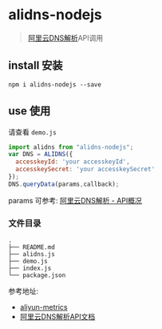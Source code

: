 # alidns-nodejs

> [阿里云DNS解析](https://help.aliyun.com/document_detail/29739.html?spm=a2c4g.11186623.6.584.ImKuzk)API调用

## install 安装
```shell
npm i alidns-nodejs --save
```

## use 使用

请查看 `demo.js`
``` javascript
import alidns from "alidns-nodejs";
var DNS = ALIDNS({
  accesskeyId: 'your accesskeyId',
  accesskeySecret: 'your accesskeySecret'
});
DNS.queryData(params,callback);
```
params 可参考: [阿里云DNS解析 - API概况](https://help.aliyun.com/document_detail/29740.html?spm=a2c4g.11186623.6.585.QkQjtG)

### 文件目录
```
.
├── README.md
├── alidns.js
├── demo.js
├── index.js
└── package.json
```

参考地址: 
 - [aliyun-metrics](https://www.npmjs.com/package/aliyun-metrics)
- [阿里云DNS解析API文档](https://help.aliyun.com/document_detail/29739.html?spm=a2c4g.11186623.6.584.8Yriq8)

